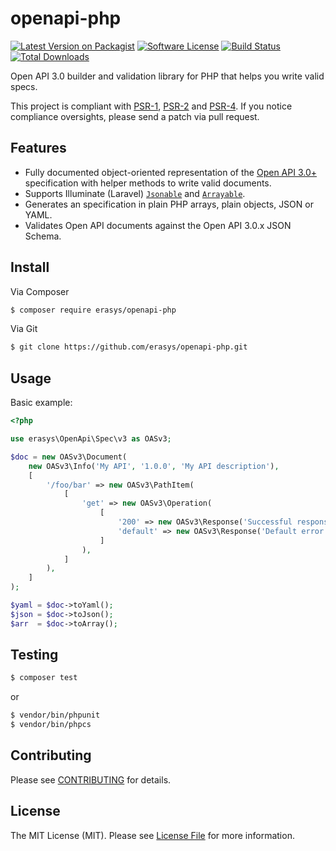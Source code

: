# openapi-php

[![Latest Version on Packagist][ico-version]][link-releases]
[![Software License][ico-license]](LICENSE)
[![Build Status][ico-travis]][link-travis]
[![Total Downloads][ico-downloads]][link-downloads]

Open API 3.0 builder and validation library for PHP that helps you write valid specs.

[PSR-1]: https://github.com/php-fig/fig-standards/blob/master/accepted/PSR-1-basic-coding-standard.md
[PSR-2]: https://github.com/php-fig/fig-standards/blob/master/accepted/PSR-2-coding-style-guide.md
[PSR-4]: https://github.com/php-fig/fig-standards/blob/master/accepted/PSR-4-autoloader.md


This project is compliant with [PSR-1], [PSR-2] and [PSR-4].
If you notice compliance oversights, please send a patch via pull request.

## Features

- Fully documented object-oriented representation of the 
[Open API 3.0+](https://github.com/OAI/OpenAPI-Specification/tree/master/versions) specification with helper methods
to write valid documents.
- Supports Illuminate (Laravel) [`Jsonable`](https://github.com/illuminate/contracts/blob/v5.4.0/Support/Jsonable.php) 
and [`Arrayable`](https://github.com/illuminate/contracts/blob/v5.4.0/Support/Arrayable.php).
- Generates an specification in plain PHP arrays, plain objects, JSON or YAML.
- Validates Open API documents against the Open API 3.0.x JSON Schema.


## Install

Via Composer

``` bash
$ composer require erasys/openapi-php
```

Via Git

``` bash
$ git clone https://github.com/erasys/openapi-php.git
```

## Usage

Basic example:

```php
<?php

use erasys\OpenApi\Spec\v3 as OASv3;

$doc = new OASv3\Document(
    new OASv3\Info('My API', '1.0.0', 'My API description'),
    [
        '/foo/bar' => new OASv3\PathItem(
            [
                'get' => new OASv3\Operation(
                    [
                        '200' => new OASv3\Response('Successful response.'),
                        'default' => new OASv3\Response('Default error response.'),
                    ]
                ),
            ]
        ),
    ]
);

$yaml = $doc->toYaml();
$json = $doc->toJson();
$arr  = $doc->toArray();

```

## Testing

``` bash
$ composer test
```

or

``` bash
$ vendor/bin/phpunit
$ vendor/bin/phpcs
```

## Contributing

Please see [CONTRIBUTING](https://github.com/erasys/openapi-php/blob/master/CONTRIBUTING.md) for details.

## License

The MIT License (MIT).
Please see [License File](https://github.com/erasys/openapi-php/blob/master/LICENSE) for more information.


[ico-version]: https://img.shields.io/packagist/v/erasys/openapi-php.svg?style=flat-square
[ico-license]: https://img.shields.io/badge/license-MIT-brightgreen.svg?style=flat-square
[ico-travis]: https://img.shields.io/travis/erasys/openapi-php/master.svg?style=flat-square
[ico-downloads]: https://img.shields.io/packagist/dt/erasys/openapi-php.svg?style=flat-square

[link-releases]: https://packagist.org/packages/erasys/openapi-php
[link-travis]: https://travis-ci.org/erasys/openapi-php
[link-downloads]: https://packagist.org/packages/erasys/openapi-php
